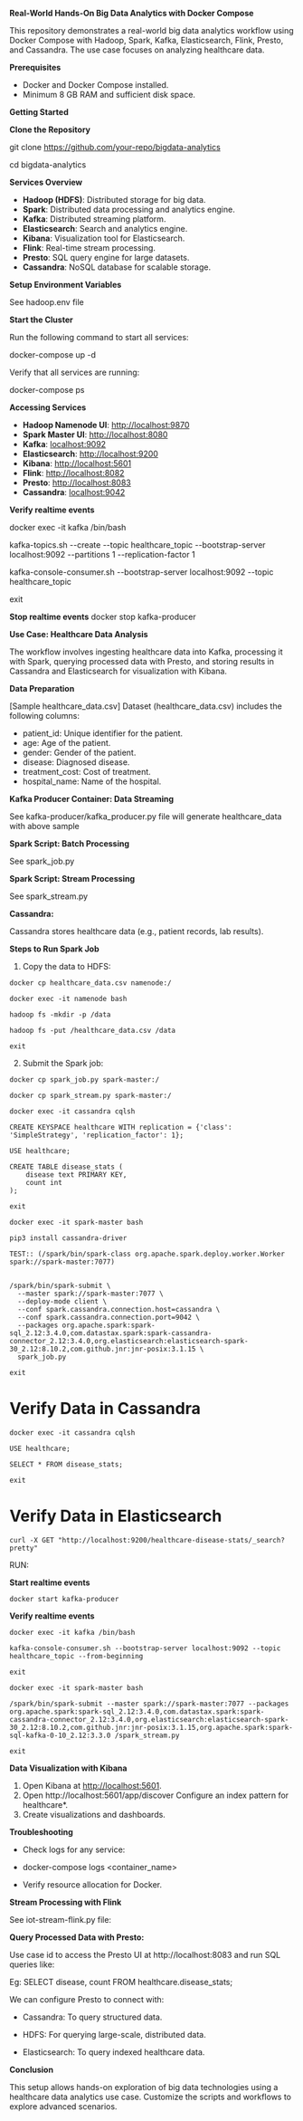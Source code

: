 **Real-World Hands-On Big Data Analytics with Docker Compose**

This repository demonstrates a real-world big data analytics workflow using Docker Compose with Hadoop, Spark, Kafka, Elasticsearch, Flink, Presto, and Cassandra. The use case focuses on analyzing healthcare data.

**Prerequisites**

- Docker and Docker Compose installed.
- Minimum 8 GB RAM and sufficient disk space.

**Getting Started**

**Clone the Repository**

git clone https://github.com/your-repo/bigdata-analytics

cd bigdata-analytics

**Services Overview**

- **Hadoop (HDFS)**: Distributed storage for big data.
- **Spark**: Distributed data processing and analytics engine.
- **Kafka**: Distributed streaming platform.
- **Elasticsearch**: Search and analytics engine.
- **Kibana**: Visualization tool for Elasticsearch.
- **Flink**: Real-time stream processing.
- **Presto**: SQL query engine for large datasets.
- **Cassandra**: NoSQL database for scalable storage.

**Setup Environment Variables**

See hadoop.env file

**Start the Cluster**

Run the following command to start all services:

docker-compose up -d

Verify that all services are running:

docker-compose ps

**Accessing Services**

- **Hadoop Namenode UI**: [http://localhost:9870](http://localhost:9870/)
- **Spark Master UI**: [http://localhost:8080](http://localhost:8080/)
- **Kafka**: <localhost:9092>
- **Elasticsearch**: [http://localhost:9200](http://localhost:9200/)
- **Kibana**: [http://localhost:5601](http://localhost:5601/)
- **Flink**: [http://localhost:8082](http://localhost:8082/)
- **Presto**: [http://localhost:8083](http://localhost:8083/)
- **Cassandra**: <localhost:9042>

**Verify realtime events**

docker exec -it kafka /bin/bash

kafka-topics.sh --create --topic healthcare_topic --bootstrap-server localhost:9092 --partitions 1 --replication-factor 1

kafka-console-consumer.sh --bootstrap-server localhost:9092 --topic healthcare_topic

exit


**Stop realtime events**
docker stop kafka-producer


**Use Case: Healthcare Data Analysis**

The workflow involves ingesting healthcare data into Kafka, processing it with Spark, querying processed data with Presto, and storing results in Cassandra and Elasticsearch for visualization with Kibana.

**Data Preparation**

[Sample healthcare_data.csv]
Dataset (healthcare_data.csv) includes the following columns:
- patient_id: Unique identifier for the patient.
- age: Age of the patient.
- gender: Gender of the patient.
- disease: Diagnosed disease.
- treatment_cost: Cost of treatment.
- hospital_name: Name of the hospital.

**Kafka Producer Container: Data Streaming**

See kafka-producer/kafka_producer.py file will generate healthcare_data with above sample

**Spark Script: Batch Processing**

See spark_job.py

**Spark Script: Stream Processing**

See spark_stream.py


**Cassandra:**

Cassandra stores healthcare data (e.g., patient records, lab results).


**Steps to Run Spark Job**

1. Copy the data to HDFS:

```Docker
docker cp healthcare_data.csv namenode:/

docker exec -it namenode bash

hadoop fs -mkdir -p /data

hadoop fs -put /healthcare_data.csv /data

exit
```

2. Submit the Spark job:

```
docker cp spark_job.py spark-master:/

docker cp spark_stream.py spark-master:/

docker exec -it cassandra cqlsh

CREATE KEYSPACE healthcare WITH replication = {'class': 'SimpleStrategy', 'replication_factor': 1};

USE healthcare;

CREATE TABLE disease_stats (
    disease text PRIMARY KEY,
    count int
);

exit
```

```
docker exec -it spark-master bash

pip3 install cassandra-driver

TEST:: (/spark/bin/spark-class org.apache.spark.deploy.worker.Worker spark://spark-master:7077)


/spark/bin/spark-submit \
  --master spark://spark-master:7077 \
  --deploy-mode client \
  --conf spark.cassandra.connection.host=cassandra \
  --conf spark.cassandra.connection.port=9042 \
  --packages org.apache.spark:spark-sql_2.12:3.4.0,com.datastax.spark:spark-cassandra-connector_2.12:3.4.0,org.elasticsearch:elasticsearch-spark-30_2.12:8.10.2,com.github.jnr:jnr-posix:3.1.15 \
  spark_job.py

exit
```

# Verify Data in Cassandra
```
docker exec -it cassandra cqlsh

USE healthcare;

SELECT * FROM disease_stats;

exit
```

# Verify Data in Elasticsearch
```
curl -X GET "http://localhost:9200/healthcare-disease-stats/_search?pretty"
```

RUN:

**Start realtime events**
```
docker start kafka-producer
```
**Verify realtime events**
```
docker exec -it kafka /bin/bash

kafka-console-consumer.sh --bootstrap-server localhost:9092 --topic healthcare_topic --from-beginning

exit
```

```
docker exec -it spark-master bash

/spark/bin/spark-submit --master spark://spark-master:7077 --packages org.apache.spark:spark-sql_2.12:3.4.0,com.datastax.spark:spark-cassandra-connector_2.12:3.4.0,org.elasticsearch:elasticsearch-spark-30_2.12:8.10.2,com.github.jnr:jnr-posix:3.1.15,org.apache.spark:spark-sql-kafka-0-10_2.12:3.3.0 /spark_stream.py

exit
```

**Data Visualization with Kibana**

1. Open Kibana at [http://localhost:5601](http://localhost:5601/).
2. Open http://localhost:5601/app/discover
    Configure an index pattern for healthcare*.
3. Create visualizations and dashboards.


**Troubleshooting**

- Check logs for any service:

- docker-compose logs <container_name>

- Verify resource allocation for Docker.


**Stream Processing with Flink**

See iot-stream-flink.py file:



**Query Processed Data with Presto:**

Use case id to access the Presto UI at http://localhost:8083 and run SQL queries like:

Eg: SELECT disease, count FROM healthcare.disease_stats;

We can configure Presto to connect with:

- Cassandra: To query structured data.

- HDFS: For querying large-scale, distributed data.

- Elasticsearch: To query indexed healthcare data.


**Conclusion**

This setup allows hands-on exploration of big data technologies using a healthcare data analytics use case. Customize the scripts and workflows to explore advanced scenarios.

